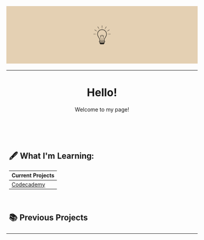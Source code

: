 ![](https://github.com/jeyla380/jeyla380/blob/main/images/banner.png)

<table align="center"><tr><td align="center" width="9999">

  # Hello!

Welcome to my page!

<br>  
</td></tr>



<tr><td width="9999" background="#ffffff">
  <br>
<br>

  ## 🖋️ What I'm Learning:

| Current Projects |
| --- |
| [Codecademy](https://github.com/jeyla380/codecademy_projects) |

  <br>

  
  ## 📚 Previous Projects
  
  </td></tr></table>



<!---
- 👀 I’m interested in ...
- 📫 How to reach me ...
🌱
xemycutiex/xemycutiex is a ✨ special ✨ repository because its `README.md` (this file) appears on your GitHub profile.
You can click the Preview link to take a look at your changes.

![](https://github.com/xemycutiex/xemycutiex/blob/main/images/banner.png)
--->
